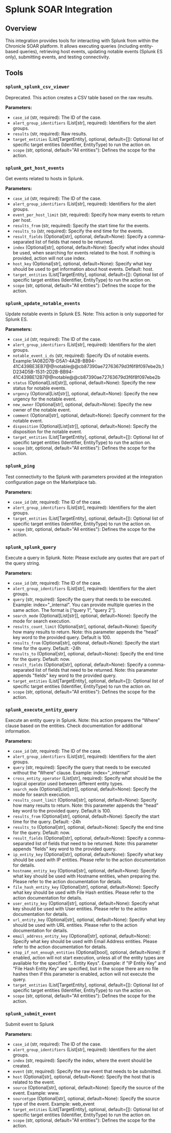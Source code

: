 # Splunk SOAR Integration

## Overview

This integration provides tools for interacting with Splunk from within the Chronicle SOAR platform. It allows executing queries (including entity-based queries), retrieving host events, updating notable events (Splunk ES only), submitting events, and testing connectivity.

## Tools

### `splunk_splunk_csv_viewer`

Deprecated. This action creates a CSV table based on the raw results.

**Parameters:**

*   `case_id` (str, required): The ID of the case.
*   `alert_group_identifiers` (List[str], required): Identifiers for the alert groups.
*   `results` (str, required): Raw results.
*   `target_entities` (List[TargetEntity], optional, default=[]): Optional list of specific target entities (Identifier, EntityType) to run the action on.
*   `scope` (str, optional, default="All entities"): Defines the scope for the action.

### `splunk_get_host_events`

Get events related to hosts in Splunk.

**Parameters:**

*   `case_id` (str, required): The ID of the case.
*   `alert_group_identifiers` (List[str], required): Identifiers for the alert groups.
*   `event_per_host_limit` (str, required): Specify how many events to return per host.
*   `results_from` (str, required): Specify the start time for the events.
*   `results_to` (str, required): Specify the end time for the events.
*   `result_fields` (Optional[str], optional, default=None): Specify a comma-separated list of fields that need to be returned.
*   `index` (Optional[str], optional, default=None): Specify what index should be used, when searching for events related to the host. If nothing is provided, action will not use index.
*   `host_key` (Optional[str], optional, default=None): Specify what key should be used to get information about host events. Default: host.
*   `target_entities` (List[TargetEntity], optional, default=[]): Optional list of specific target entities (Identifier, EntityType) to run the action on.
*   `scope` (str, optional, default="All entities"): Defines the scope for the action.

### `splunk_update_notable_events`

Update notable events in Splunk ES. Note: This action is only supported for Splunk ES.

**Parameters:**

*   `case_id` (str, required): The ID of the case.
*   `alert_group_identifiers` (List[str], required): Identifiers for the alert groups.
*   `notable_event_i_ds` (str, required): Specify IDs of notable events. Example:1A082D7B-D5A1-4A2B-BB94-41C439BE3EB7@@notable@@cb87390ae72763679d3f6f8f097ebe2b,1D234D5B-1531-2D2B-BB94-41C439BE12B7@@notable@@cb87390ae72763679d3f6f8f097ebe2b
*   `status` (Optional[List[str]], optional, default=None): Specify the new status for notable events.
*   `urgency` (Optional[List[str]], optional, default=None): Specify the new urgency for the notable event.
*   `new_owner` (Optional[str], optional, default=None): Specify the new owner of the notable event.
*   `comment` (Optional[str], optional, default=None): Specify comment for the notable event.
*   `disposition` (Optional[List[str]], optional, default=None): Specify the disposition for the notable event.
*   `target_entities` (List[TargetEntity], optional, default=[]): Optional list of specific target entities (Identifier, EntityType) to run the action on.
*   `scope` (str, optional, default="All entities"): Defines the scope for the action.

### `splunk_ping`

Test connectivity to the Splunk with parameters provided at the integration configuration page on the Marketplace tab.

**Parameters:**

*   `case_id` (str, required): The ID of the case.
*   `alert_group_identifiers` (List[str], required): Identifiers for the alert groups.
*   `target_entities` (List[TargetEntity], optional, default=[]): Optional list of specific target entities (Identifier, EntityType) to run the action on.
*   `scope` (str, optional, default="All entities"): Defines the scope for the action.

### `splunk_splunk_query`

Execute a query in Splunk. Note: Please exclude any quotes that are part of the query string.

**Parameters:**

*   `case_id` (str, required): The ID of the case.
*   `alert_group_identifiers` (List[str], required): Identifiers for the alert groups.
*   `query` (str, required): Specify the query that needs to be executed. Example: index="_internal". You can provide multiple queries in the same action. The format is [“query 1”, “query 2”].
*   `search_mode` (Optional[List[str]], optional, default=None): Specify the mode for search execution.
*   `results_count_limit` (Optional[str], optional, default=None): Specify how many results to return. Note: this parameter appends the “head” key word to the provided query. Default is 100.
*   `results_from` (Optional[str], optional, default=None): Specify the start time for the query. Default: -24h
*   `results_to` (Optional[str], optional, default=None): Specify the end time for the query. Default: now.
*   `result_fields` (Optional[str], optional, default=None): Specify a comma-separated list of fields that need to be returned. Note: this parameter appends "fields" key word to the provided query.
*   `target_entities` (List[TargetEntity], optional, default=[]): Optional list of specific target entities (Identifier, EntityType) to run the action on.
*   `scope` (str, optional, default="All entities"): Defines the scope for the action.

### `splunk_execute_entity_query`

Execute an entity query in Splunk. Note: this action prepares the “Where” clause based on the entities. Check documentation for additional information.

**Parameters:**

*   `case_id` (str, required): The ID of the case.
*   `alert_group_identifiers` (List[str], required): Identifiers for the alert groups.
*   `query` (str, required): Specify the query that needs to be executed without the “Where” clause. Example: index="_internal"
*   `cross_entity_operator` (List[str], required): Specify what should be the logical operator used between different entity types.
*   `search_mode` (Optional[List[str]], optional, default=None): Specify the mode for search execution.
*   `results_count_limit` (Optional[str], optional, default=None): Specify how many results to return. Note: this parameter appends the "head" key word to the provided query. Default is 100.
*   `results_from` (Optional[str], optional, default=None): Specify the start time for the query. Default: -24h
*   `results_to` (Optional[str], optional, default=None): Specify the end time for the query. Default: now.
*   `result_fields` (Optional[str], optional, default=None): Specify a comma-separated list of fields that need to be returned. Note: this parameter appends "fields" key word to the provided query.
*   `ip_entity_key` (Optional[str], optional, default=None): Specify what key should be used with IP entities. Please refer to the action documentation for details.
*   `hostname_entity_key` (Optional[str], optional, default=None): Specify what key should be used with Hostname entities, when preparing the. Please refer to the action documentation for details.
*   `file_hash_entity_key` (Optional[str], optional, default=None): Specify what key should be used with File Hash entities. Please refer to the action documentation for details.
*   `user_entity_key` (Optional[str], optional, default=None): Specify what key should be used with User entities. Please refer to the action documentation for details.
*   `url_entity_key` (Optional[str], optional, default=None): Specify what key should be used with URL entities. Please refer to the action documentation for details.
*   `email_address_entity_key` (Optional[str], optional, default=None): Specify what key should be used with Email Address entities. Please refer to the action documentation for details.
*   `stop_if_not_enough_entities` (Optional[bool], optional, default=None): If enabled, action will not start execution, unless all of the entity types are available for the specified ".. Entity Keys". Example: if "IP Entity Key" and "File Hash Entity Key" are specified, but in the scope there are no file hashes then if this parameter is enabled, action will not execute the query.
*   `target_entities` (List[TargetEntity], optional, default=[]): Optional list of specific target entities (Identifier, EntityType) to run the action on.
*   `scope` (str, optional, default="All entities"): Defines the scope for the action.

### `splunk_submit_event`

Submit event to Splunk

**Parameters:**

*   `case_id` (str, required): The ID of the case.
*   `alert_group_identifiers` (List[str], required): Identifiers for the alert groups.
*   `index` (str, required): Specify the index, where the event should be created.
*   `event` (str, required): Specify the raw event that needs to be submitted.
*   `host` (Optional[str], optional, default=None): Specify the host that is related to the event.
*   `source` (Optional[str], optional, default=None): Specify the source of the event. Example: www.
*   `sourcetype` (Optional[str], optional, default=None): Specify the source type of the event. Example: web_event
*   `target_entities` (List[TargetEntity], optional, default=[]): Optional list of specific target entities (Identifier, EntityType) to run the action on.
*   `scope` (str, optional, default="All entities"): Defines the scope for the action.
